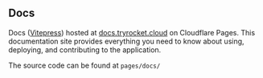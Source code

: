 ## Docs

Docs ([Vitepress](https://vitepress.dev/)) hosted at [docs.tryrocket.cloud](https://docs.tryrocket.cloud) on Cloudflare Pages. This documentation site provides everything you need to know about using, deploying, and contributing to the application.

The source code can be found at `pages/docs/`
